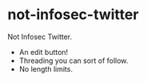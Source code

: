 # not-infosec-twitter

Not Infosec Twitter.

- An edit button!
- Threading you can sort of follow.
- No length limits.
